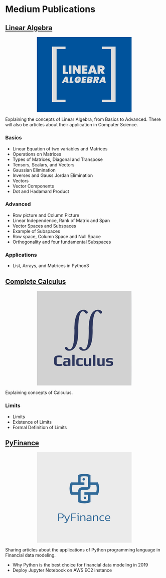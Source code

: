 # Medium Publications

## [Linear Algebra](https://medium.com/linear-algebra)

<img style=" display: block;
     max-width: 60%;
    height: auto;
    margin: auto;
    float: none!important;" src="Linear Algebra/Logo/linalg.png"
    alt ="publication-logo"/>  
    

Explaining the concepts of Linear Algebra, from Basics to Advanced. There will also be articles about their application in Computer Science. 

### Basics

* Linear Equation of two variables and Matrices
* Operations on Matrices
* Types of Matrices, Diagonal and Transpose
* Tensors, Scalars, and Vectors
* Gaussian Elimination
* Inverses and Gauss Jordan Elimination
* Vectors
* Vector Components
* Dot and Hadamard Product

### Advanced

* Row picture and Column Picture
* Linear Independence, Rank of Matrix and Span
* Vector Spaces and Subspaces
* Example of Subspaces
* Row space, Column Space and Null Space  
* Orthogonality and four fundamental Subspaces

### Applications

* List, Arrays, and Matrices in Python3

## [Complete Calculus](https://medium.com/complete-calculus)   

<img style=" display: block;
     max-width: 60%;
    height: auto;
    margin: auto;
    float: none!important;" src="Complete Calculus/Logo/cal.png"
    alt ="publication-logo"/>  

Explaining concepts of Calculus.

### Limits
* Limits
* Existence of Limits
* Formal Definition of Limits

## [PyFinance](https://medium.com/pyfinance)

<img style=" display: block;
     max-width: 60%;
    height: auto;
    margin: auto;
    float: none!important;" src="PyFinance/Logo/pyfin.png"
    alt ="publication-logo"/>  

Sharing articles about the applications of Python programming language in Financial data modeling.

* Why Python is the best choice for financial data modeling in 2019
* Deploy Jupyter Notebook on AWS EC2 instance
